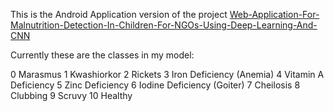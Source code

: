 This is the Android Application version of the project [Web-Application-For-Malnutrition-Detection-In-Children-For-NGOs-Using-Deep-Learning-And-CNN](https://github.com/Yash-Kalekar/Web-Application-For-Malnutrition-Detection-In-Children-For-NGOs-Using-Deep-Learning-And-CNN)

Currently these are the classes in my model:

0 Marasmus
1 Kwashiorkor
2 Rickets
3 Iron Deficiency (Anemia)
4 Vitamin A Deficiency
5 Zinc Deficiency
6 Iodine Deficiency (Goiter)
7 Cheilosis
8 Clubbing
9 Scruvy
10 Healthy
